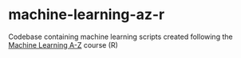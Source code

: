 # machine-learning-az-r
Codebase containing machine learning scripts created following the [Machine Learning A-Z](https://www.udemy.com/machinelearning) course (R)
